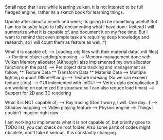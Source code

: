 Small repo that I use while learning vulkan. It is not intented to be full fledged engine, rather its a sketch book for learning things.

Update after about a month and week; Its going to be something useful! But I am too busy(or lazy) to fully documenting what I have done.
Instead I will summarize what it is capable of, and document it on my free time. But I want to remind that even simple task are requiring 
deep knowledge and research, so I will count them as feature as well :^)

What it is capable of;
--> Loading .obj files with their material data( .mtl files)
--> Runtime object adding/removing
--> Memory management done with Vulkan Memory allocator (Although I also implemented my own allocator functions in the past)
--> Per object data tracking and management as follow;
** Texture Data
** Transform Data
** Material Data
--> Multiple lighting support (Blinn–Phong) 
--> Texture indexing (So we can exceed texture slots)
--> GUI imlemented with ImGUI
--> Vertex data deduplication (I am working on optimized file structure so I can also reduce load times)
--> Support for 2D and 3D rendering

What it is NOT capable of;
--> Ray tracing (Don't worry, I will. One day...)
--> Shadow mapping
--> Video playing feature
--> Physics engine
--> Things I couldn't imagine right now

I am working to implements what it is not capable of, but priority goes to TODO list, you can check on root folder.
Also some parts of codes might obsolete, don't take it serious. It is constantly changing.  
